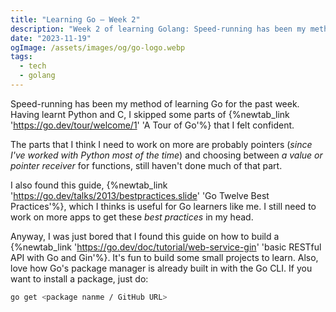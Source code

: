 ```yaml
---
title: "Learning Go — Week 2"
description: "Week 2 of learning Golang: Speed-running has been my method of learning Go for the past week. Having learnt Python and C, I skipped some parts of A Tour of Go that I felt confident"
date: "2023-11-19"
ogImage: /assets/images/og/go-logo.webp
tags:
  - tech
  - golang
---
```


Speed-running has been my method of learning Go for the past week. Having learnt Python and C, I skipped some parts of {%newtab_link 'https://go.dev/tour/welcome/1' 'A Tour of Go'%} that I felt confident.

The parts that I think I need to work on more are probably pointers (_since I've worked with Python most of the time_) and choosing between _a value or pointer receiver_ for functions, still haven't done much of that part.

I also found this guide, {%newtab_link 'https://go.dev/talks/2013/bestpractices.slide' 'Go Twelve Best Practices'%}, which I thinks is useful for Go learners like me. I still need to work on more apps to get these _best practices_ in my head.

Anyway, I was just bored that I found this guide on how to build a {%newtab_link 'https://go.dev/doc/tutorial/web-service-gin' 'basic RESTful API with Go and Gin'%}. It's fun to build some small projects to learn. Also, love how Go's package manager is already built in with the Go CLI. If you want to install a package, just do:

```bash
go get <package nanme / GitHub URL>
```
